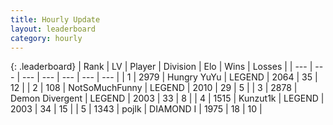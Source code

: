 ```yaml
---
title: Hourly Update
layout: leaderboard
category: hourly
---
```


{: .leaderboard}
| Rank | LV | Player | Division | Elo | Wins | Losses |
| --- | --- | --- | --- | --- | --- | --- |
| <span data-change="0">1</span> | 2979 | <span title="ID: 164871">Hungry YuYu</span> | LEGEND | <span data-change="10">2064</span> | <span data-change="2">35</span> | <span data-change="0">12</span> |
| <span data-change="0">2</span> | 108 | <span title="ID: 527754">NotSoMuchFunny</span> | LEGEND | <span data-change="0">2010</span> | <span data-change="0">29</span> | <span data-change="0">5</span> |
| <span data-change="0">3</span> | 2878 | <span title="ID: 370081">Demon Divergent</span> | LEGEND | <span data-change="0">2003</span> | <span data-change="0">33</span> | <span data-change="0">8</span> |
| <span data-change="0">4</span> | 1515 | <span title="ID: 392407">Kunzut1k</span> | LEGEND | <span data-change="0">2003</span> | <span data-change="0">34</span> | <span data-change="0">15</span> |
| <span data-change="0">5</span> | 1343 | <span title="ID: 4783">pojlk</span> | DIAMOND I | <span data-change="0">1975</span> | <span data-change="0">18</span> | <span data-change="0">10</span> |